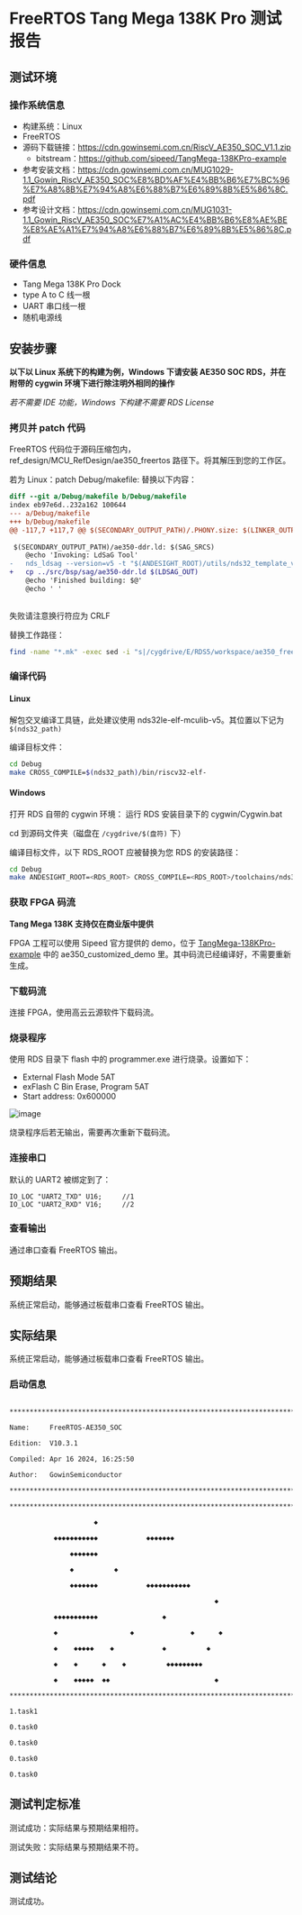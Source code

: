 # FreeRTOS Tang Mega 138K Pro 测试报告

## 测试环境

### 操作系统信息

- 构建系统：Linux
- FreeRTOS
- 源码下载链接：https://cdn.gowinsemi.com.cn/RiscV_AE350_SOC_V1.1.zip
	- bitstream：https://github.com/sipeed/TangMega-138KPro-example
- 参考安装文档：https://cdn.gowinsemi.com.cn/MUG1029-1.1_Gowin_RiscV_AE350_SOC%E8%BD%AF%E4%BB%B6%E7%BC%96%E7%A8%8B%E7%94%A8%E6%88%B7%E6%89%8B%E5%86%8C.pdf
- 参考设计文档：https://cdn.gowinsemi.com.cn/MUG1031-1.1_Gowin_RiscV_AE350_SOC%E7%A1%AC%E4%BB%B6%E8%AE%BE%E8%AE%A1%E7%94%A8%E6%88%B7%E6%89%8B%E5%86%8C.pdf

### 硬件信息

- Tang Mega 138K Pro Dock
- type A to C 线一根
- UART 串口线一根
- 随机电源线

## 安装步骤

**以下以 Linux 系统下的构建为例，Windows 下请安装 AE350 SOC RDS，并在附带的 cygwin 环境下进行除注明外相同的操作**

*若不需要 IDE 功能，Windows 下构建不需要 RDS License*

### 拷贝并 patch 代码

FreeRTOS 代码位于源码压缩包内，ref_design/MCU_RefDesign/ae350_freertos 路径下。将其解压到您的工作区。


若为 Linux：patch Debug/makefile:
替换以下内容：
```diff
diff --git a/Debug/makefile b/Debug/makefile
index eb97e6d..232a162 100644
--- a/Debug/makefile
+++ b/Debug/makefile
@@ -117,7 +117,7 @@ $(SECONDARY_OUTPUT_PATH)/.PHONY.size: $(LINKER_OUTPUTS)
 
 $(SECONDARY_OUTPUT_PATH)/ae350-ddr.ld: $(SAG_SRCS)
 	@echo 'Invoking: LdSaG Tool'
-	nds_ldsag --version=v5 -t "$(ANDESIGHT_ROOT)/utils/nds32_template_v5.txt" "$(SAG_FILE)" -o $(LDSAG_OUT)
+	cp ../src/bsp/sag/ae350-ddr.ld $(LDSAG_OUT)
 	@echo 'Finished building: $@'
 	@echo ' '
 

```
失败请注意换行符应为 CRLF

替换工作路径：
```bash
find -name "*.mk" -exec sed -i "s|/cygdrive/E/RDS5/workspace/ae350_freertos|$(pwd)|g" {} \;
```

### 编译代码

#### Linux
解包交叉编译工具链，此处建议使用 nds32le-elf-mculib-v5。其位置以下记为 `$(nds32_path)`

编译目标文件：
```bash
cd Debug
make CROSS_COMPILE=$(nds32_path)/bin/riscv32-elf-
```

#### Windows
打开 RDS 自带的 cygwin 环境：
运行 RDS 安装目录下的 cygwin/Cygwin.bat

cd 到源码文件夹（磁盘在 `/cygdrive/$(盘符)` 下）

编译目标文件，以下 RDS_ROOT 应被替换为您 RDS 的安装路径：
```bash
cd Debug
make ANDESIGHT_ROOT=<RDS_ROOT> CROSS_COMPILE=<RDS_ROOT>/toolchains/nds32le-elf-mculib-v5/bin/riscv32-elf-
```

### 获取 FPGA 码流

**Tang Mega 138K 支持仅在商业版中提供**

FPGA 工程可以使用 Sipeed 官方提供的 demo，位于 [TangMega-138KPro-example](https://github.com/sipeed/TangMega-138KPro-example) 中的 ae350_customized_demo 里。其中码流已经编译好，不需要重新生成。

### 下载码流

连接 FPGA，使用高云云源软件下载码流。

### 烧录程序

使用 RDS 目录下 flash 中的 programmer.exe 进行烧录。设置如下：
- External Flash Mode 5AT
- exFlash C Bin Erase, Program 5AT
- Start address: 0x600000

![image](image.png)

烧录程序后若无输出，需要再次重新下载码流。

### 连接串口

默认的 UART2 被绑定到了：
```
IO_LOC "UART2_TXD" U16;     //1
IO_LOC "UART2_RXD" V16;     //2
```

### 查看输出

通过串口查看 FreeRTOS 输出。

## 预期结果

系统正常启动，能够通过板载串口查看 FreeRTOS 输出。

## 实际结果

系统正常启动，能够通过板载串口查看 FreeRTOS 输出。

### 启动信息

```log

****************************************************************************

Name:     FreeRTOS-AE350_SOC

Edition:  V10.3.1

Compiled: Apr 16 2024, 16:25:50

Author:   GowinSemiconductor

****************************************************************************

****************************************************************************

                     ◆

           ◆◆◆◆◆◆◆◆◆◆◆            ◆◆◆◆◆◆◆

               ◆◆◆◆◆◆◆

               ◆          ◆

               ◆◆◆◆◆◆◆            ◆◆◆◆◆◆◆◆◆◆◆

                                                   ◆

           ◆◆◆◆◆◆◆◆◆◆◆                ◆

           ◆                  ◆              ◆      ◆

           ◆    ◆◆◆◆◆    ◆            ◆          ◆

           ◆    ◆      ◆    ◆          ◆◆◆◆◆◆◆◆◆

           ◆    ◆◆◆◆◆  ◆◆                          ◆

****************************************************************************

1.task1 

0.task0 

0.task0 

0.task0 

0.task0 

```

## 测试判定标准

测试成功：实际结果与预期结果相符。

测试失败：实际结果与预期结果不符。

## 测试结论

测试成功。
